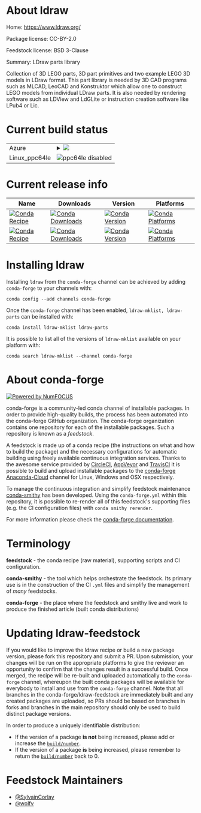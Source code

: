 About ldraw
===========

Home: https://www.ldraw.org/

Package license: CC-BY-2.0

Feedstock license: BSD 3-Clause

Summary: LDraw parts library

Collection of 3D LEGO parts, 3D part primitives and two example LEGO 3D models
in LDraw format. This part library is needed by 3D CAD programs such as MLCAD,
LeoCAD and Konstruktor which allow one to construct LEGO models from
individual LDraw parts. It is also needed by rendering software such as LDView
and LdGLite or instruction creation software like LPub4 or Lic.


Current build status
====================


<table>
    
  <tr>
    <td>Azure</td>
    <td>
      <details>
        <summary>
          <a href="https://dev.azure.com/conda-forge/feedstock-builds/_build/latest?definitionId=7890&branchName=master">
            <img src="https://dev.azure.com/conda-forge/feedstock-builds/_apis/build/status/ldraw-feedstock?branchName=master">
          </a>
        </summary>
        <table>
          <thead><tr><th>Variant</th><th>Status</th></tr></thead>
          <tbody><tr>
              <td>linux</td>
              <td>
                <a href="https://dev.azure.com/conda-forge/feedstock-builds/_build/latest?definitionId=7890&branchName=master">
                  <img src="https://dev.azure.com/conda-forge/feedstock-builds/_apis/build/status/ldraw-feedstock?branchName=master&jobName=linux&configuration=linux_" alt="variant">
                </a>
              </td>
            </tr><tr>
              <td>osx</td>
              <td>
                <a href="https://dev.azure.com/conda-forge/feedstock-builds/_build/latest?definitionId=7890&branchName=master">
                  <img src="https://dev.azure.com/conda-forge/feedstock-builds/_apis/build/status/ldraw-feedstock?branchName=master&jobName=osx&configuration=osx_" alt="variant">
                </a>
              </td>
            </tr><tr>
              <td>win</td>
              <td>
                <a href="https://dev.azure.com/conda-forge/feedstock-builds/_build/latest?definitionId=7890&branchName=master">
                  <img src="https://dev.azure.com/conda-forge/feedstock-builds/_apis/build/status/ldraw-feedstock?branchName=master&jobName=win&configuration=win_" alt="variant">
                </a>
              </td>
            </tr>
          </tbody>
        </table>
      </details>
    </td>
  </tr>
  <tr>
    <td>Linux_ppc64le</td>
    <td>
      <img src="https://img.shields.io/badge/ppc64le-disabled-lightgrey.svg" alt="ppc64le disabled">
    </td>
  </tr>
</table>

Current release info
====================

| Name | Downloads | Version | Platforms |
| --- | --- | --- | --- |
| [![Conda Recipe](https://img.shields.io/badge/recipe-ldraw--mklist-green.svg)](https://anaconda.org/conda-forge/ldraw-mklist) | [![Conda Downloads](https://img.shields.io/conda/dn/conda-forge/ldraw-mklist.svg)](https://anaconda.org/conda-forge/ldraw-mklist) | [![Conda Version](https://img.shields.io/conda/vn/conda-forge/ldraw-mklist.svg)](https://anaconda.org/conda-forge/ldraw-mklist) | [![Conda Platforms](https://img.shields.io/conda/pn/conda-forge/ldraw-mklist.svg)](https://anaconda.org/conda-forge/ldraw-mklist) |
| [![Conda Recipe](https://img.shields.io/badge/recipe-ldraw--parts-green.svg)](https://anaconda.org/conda-forge/ldraw-parts) | [![Conda Downloads](https://img.shields.io/conda/dn/conda-forge/ldraw-parts.svg)](https://anaconda.org/conda-forge/ldraw-parts) | [![Conda Version](https://img.shields.io/conda/vn/conda-forge/ldraw-parts.svg)](https://anaconda.org/conda-forge/ldraw-parts) | [![Conda Platforms](https://img.shields.io/conda/pn/conda-forge/ldraw-parts.svg)](https://anaconda.org/conda-forge/ldraw-parts) |

Installing ldraw
================

Installing `ldraw` from the `conda-forge` channel can be achieved by adding `conda-forge` to your channels with:

```
conda config --add channels conda-forge
```

Once the `conda-forge` channel has been enabled, `ldraw-mklist, ldraw-parts` can be installed with:

```
conda install ldraw-mklist ldraw-parts
```

It is possible to list all of the versions of `ldraw-mklist` available on your platform with:

```
conda search ldraw-mklist --channel conda-forge
```


About conda-forge
=================

[![Powered by NumFOCUS](https://img.shields.io/badge/powered%20by-NumFOCUS-orange.svg?style=flat&colorA=E1523D&colorB=007D8A)](http://numfocus.org)

conda-forge is a community-led conda channel of installable packages.
In order to provide high-quality builds, the process has been automated into the
conda-forge GitHub organization. The conda-forge organization contains one repository
for each of the installable packages. Such a repository is known as a *feedstock*.

A feedstock is made up of a conda recipe (the instructions on what and how to build
the package) and the necessary configurations for automatic building using freely
available continuous integration services. Thanks to the awesome service provided by
[CircleCI](https://circleci.com/), [AppVeyor](https://www.appveyor.com/)
and [TravisCI](https://travis-ci.com/) it is possible to build and upload installable
packages to the [conda-forge](https://anaconda.org/conda-forge)
[Anaconda-Cloud](https://anaconda.org/) channel for Linux, Windows and OSX respectively.

To manage the continuous integration and simplify feedstock maintenance
[conda-smithy](https://github.com/conda-forge/conda-smithy) has been developed.
Using the ``conda-forge.yml`` within this repository, it is possible to re-render all of
this feedstock's supporting files (e.g. the CI configuration files) with ``conda smithy rerender``.

For more information please check the [conda-forge documentation](https://conda-forge.org/docs/).

Terminology
===========

**feedstock** - the conda recipe (raw material), supporting scripts and CI configuration.

**conda-smithy** - the tool which helps orchestrate the feedstock.
                   Its primary use is in the construction of the CI ``.yml`` files
                   and simplify the management of *many* feedstocks.

**conda-forge** - the place where the feedstock and smithy live and work to
                  produce the finished article (built conda distributions)


Updating ldraw-feedstock
========================

If you would like to improve the ldraw recipe or build a new
package version, please fork this repository and submit a PR. Upon submission,
your changes will be run on the appropriate platforms to give the reviewer an
opportunity to confirm that the changes result in a successful build. Once
merged, the recipe will be re-built and uploaded automatically to the
`conda-forge` channel, whereupon the built conda packages will be available for
everybody to install and use from the `conda-forge` channel.
Note that all branches in the conda-forge/ldraw-feedstock are
immediately built and any created packages are uploaded, so PRs should be based
on branches in forks and branches in the main repository should only be used to
build distinct package versions.

In order to produce a uniquely identifiable distribution:
 * If the version of a package **is not** being increased, please add or increase
   the [``build/number``](https://conda.io/docs/user-guide/tasks/build-packages/define-metadata.html#build-number-and-string).
 * If the version of a package **is** being increased, please remember to return
   the [``build/number``](https://conda.io/docs/user-guide/tasks/build-packages/define-metadata.html#build-number-and-string)
   back to 0.

Feedstock Maintainers
=====================

* [@SylvainCorlay](https://github.com/SylvainCorlay/)
* [@wolfv](https://github.com/wolfv/)

